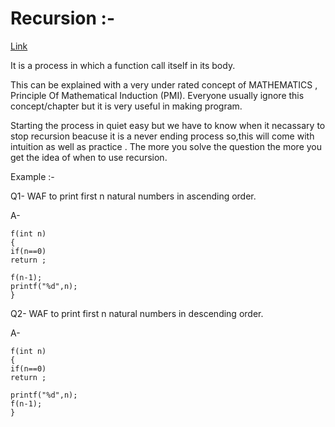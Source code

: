 # Recursion :- 

[Link](https://youtu.be/TZR6tMs4vmQ)

It is a process in which a function call itself in its body.

This can be explained with a very under rated concept of MATHEMATICS , Principle Of Mathematical Induction (PMI). Everyone usually ignore this concept/chapter but it is very useful in making program.

Starting the process in quiet easy but we have to know when it necassary to stop recursion beacuse it is a never ending process so,this will come with intuition as well as practice .
The more you solve the question the more you get the idea of when to use recursion.

Example :- 

Q1- WAF to print first n natural numbers in ascending order.

A-  

    f(int n)
    {
    if(n==0)
    return ;
    
    f(n-1);
    printf("%d",n);
    }
    

Q2- WAF to print first n natural numbers in descending order.

A-  
    
    f(int n)
    {
    if(n==0)
    return ;
    
    printf("%d",n);
    f(n-1);
    }
